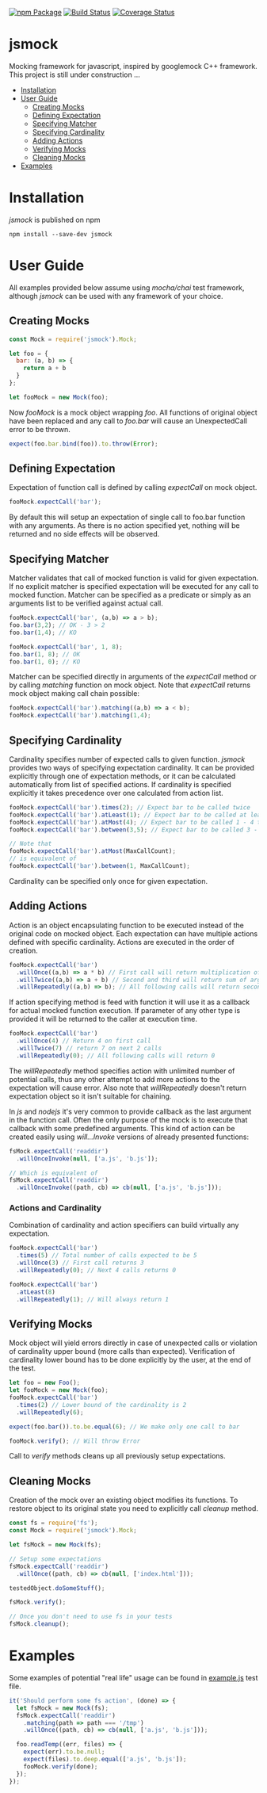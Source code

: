[![npm Package](https://img.shields.io/npm/v/jsmock.svg?style=flat-square)](https://www.npmjs.org/package/jsmock)
[![Build Status](https://travis-ci.org/kcwiakala/jsmock.svg?branch=master)](https://travis-ci.org/kcwiakala/jsmock)
[![Coverage Status](https://coveralls.io/repos/github/kcwiakala/jsmock/badge.svg?branch=master)](https://coveralls.io/github/kcwiakala/jsmock?branch=master)

# jsmock
Mocking framework for javascript, inspired by googlemock C++ framework.
This project is still under construction ...

  * [Installation](#installation)
  * [User Guide](#user-guide)
    * [Creating Mocks](#creating-mocks)
    * [Defining Expectation](#defining-expectation)
    * [Specifying Matcher](#specifying-matcher)
    * [Specifying Cardinality](#specifying-cardinality)
    * [Adding Actions](#adding-actions)
    * [Verifying Mocks](#verifying-mocks)
    * [Cleaning Mocks](#cleaning-mocks)
  * [Examples](#license)

# Installation
*jsmock* is published on npm 
```shell
npm install --save-dev jsmock
```

# User Guide
All examples provided below assume using *mocha/chai* test framework, although
*jsmock* can be used with any framework of your choice.

## Creating Mocks
```javascript
const Mock = require('jsmock').Mock;

let foo = {
  bar: (a, b) => {
    return a + b
  }
};

let fooMock = new Mock(foo);
```
Now *fooMock* is a mock object wrapping *foo*. All functions of original object
have been replaced and any call to *foo.bar* will cause an UnexpectedCall error
 to be thrown.

```javascript
expect(foo.bar.bind(foo)).to.throw(Error);
```

## Defining Expectation
Expectation of function call is defined by calling *expectCall* on mock object.
```javascript
fooMock.expectCall('bar');
```
By default this will setup an expectation of single call to foo.bar function with
any arguments. As there is no action specified yet, nothing will be returned and
no side effects will be observed. 

## Specifying Matcher
Matcher validates that call of mocked function is valid for given expectation. If
no explicit matcher is specified expectation will be executed for any call to
mocked function. Matcher can be specified as a predicate or simply as an arguments
list to be verified against actual call.

```javascript
fooMock.expectCall('bar', (a,b) => a > b);
foo.bar(3,2); // OK - 3 > 2
foo.bar(1,4); // KO

fooMock.expectCall('bar', 1, 8);
foo.bar(1, 8); // OK
foo.bar(1, 0); // KO 
```

Matcher can be specified directly in arguments of the *expectCall* method or by 
calling *matching* function on mock object. Note that *expectCall* returns mock 
object making call chain possible:
```javascript
fooMock.expectCall('bar').matching((a,b) => a < b);
fooMock.expectCall('bar').matching(1,4);
```

## Specifying Cardinality
Cardinality specifies number of expected calls to given function. *jsmock* provides
two ways of specifying expectation cardinality. It can be provided explicitly
through one of expectation methods, or it can be calculated automatically from
list of specified actions. If cardinality is specified explicitly it takes precedence
over one calculated from action list.
```javascript
fooMock.expectCall('bar').times(2); // Expect bar to be called twice
fooMock.expectCall('bar').atLeast(1); // Expect bar to be called at least one time
fooMock.expectCall('bar').atMost(4); // Expect bar to be called 1 - 4 times
fooMock.expectCall('bar').between(3,5); // Expect bar to be called 3 - 5 times

// Note that 
fooMock.expectCall('bar').atMost(MaxCallCount);
// is equivalent of 
fooMock.expectCall('bar').between(1, MaxCallCount);
```
Cardinality can be specified only once for given expectation.

## Adding Actions
Action is an object encapsulating function to be executed instead of the original
code on mocked object. Each expectation can have multiple actions defined with 
specific cardinality. Actions are executed in the order of creation.
```javascript
fooMock.expectCall('bar')
  .willOnce((a,b) => a * b) // First call will return multiplication of arguments
  .willTwice((a,b) => a + b) // Second and third will return sum of arguments
  .willRepeatedly((a,b) => b); // All following calls will return second argument
```
If action specifying method is feed with function it will use it as a callback for
actual mocked function execution. If parameter of any other type is provided it will
be returned to the caller at execution time.
```javascript
fooMock.expectCall('bar')
  .willOnce(4) // Return 4 on first call
  .willTwice(7) // return 7 on next 2 calls
  .willRepeatedly(0); // All following calls will return 0
```

The *willRepeatedly* method specifies action with unlimited number of potential calls,
thus any other attempt to add more actions to the expectation will cause error. Also
note that *willRepeatedly* doesn't return expectation object so it isn't suitable for
chaining.

In *js* and *nodejs* it's very common to provide callback as the last argument in the 
function call. Often the only purpose of the mock is to execute that callback with some
predefined arguments. This kind of action can be created easily using *will...Invoke* versions
of already presented functions:
```javascript
fsMock.expectCall('readdir')
  .willOnceInvoke(null, ['a.js', 'b.js']);

// Which is equivalent of
fsMock.expectCall('readdir')
  .willOnceInvoke((path, cb) => cb(null, ['a.js', 'b.js']));

```

### Actions and Cardinality
Combination of cardinality and action specifiers can build virtually any expectation.
```javascript
fooMock.expectCall('bar')
  .times(5) // Total number of calls expected to be 5
  .willOnce(3) // First call returns 3
  .willRepeatedly(0); // Next 4 calls returns 0

fooMock.expectCall('bar')
  .atLeast(8)
  .willRepeatedly(1); // Will always return 1
```

## Verifying Mocks
Mock object will yield errors directly in case of unexpected calls or violation of
cardinality upper bound (more calls than expected). Verification of cardinality
lower bound has to be done explicitly by the user, at the end of the test. 
```javascript
let foo = new Foo();
let fooMock = new Mock(foo);
fooMock.expectCall('bar')
  .times(2) // Lower bound of the cardinality is 2
  .willRepeatedly(6);

expect(foo.bar()).to.be.equal(6); // We make only one call to bar 

fooMock.verify(); // Will throw Error 
```
Call to *verify* methods cleans up all previously setup expectations.

## Cleaning Mocks
Creation of the mock over an existing object modifies its functions. To restore 
object to its original state you need to explicitly call *cleanup* method. 
```javascript
const fs = require('fs');
const Mock = require('jsmock').Mock;

let fsMock = new Mock(fs);

// Setup some expectations
fsMock.expectCall('readdir')
  .willOnce((path, cb) => cb(null, ['index.html']));

testedObject.doSomeStuff();

fsMock.verify();

// Once you don't need to use fs in your tests
fsMock.cleanup();
```

# Examples
Some examples of potential "real life" usage can be found in 
[example.js](/test/example.js) test file.
```javascript
it('Should perform some fs action', (done) => {
  let fsMock = new Mock(fs);
  fsMock.expectCall('readdir')
    .matching(path => path === '/tmp')
    .willOnce((path, cb) => cb(null, ['a.js', 'b.js']));

  foo.readTemp((err, files) => {
    expect(err).to.be.null;
    expect(files).to.deep.equal(['a.js', 'b.js']);
    fooMock.verify(done);
  });
});
```
